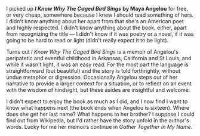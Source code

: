 <!--
.. title: I Know Why The Caged Bird Sings
.. date: 2011-02-10 13:26:34
.. author: Amy Brown
-->

I picked up ***I Know Why The Caged Bird Sings*** __by Maya Angelou__ for
free, or very cheap, somewhere because I knew I should read something of
hers. I didn't know anything about her apart from that she's an American poet
and highly respected. I didn't know anything about the book, either, apart from
recognizing the title &mdash; I didn't know if it was poetry or a novel, if it
was going to be hard to read or light (didn't really expect it to be light).

Turns out *I Know Why The Caged Bird Sings* is a memoir of Angelou's
peripatetic and eventful childhood in Arkansas, California and St Louis, and
while it wasn't light, it was an easy read. For the most part the language is
straightforward (but beautiful) and the story is told forthrightly, without
undue metaphor or digression.  Occasionally Angelou steps out of her narrative
to provide a larger context for a situation, or to reflect on an event with the
wisdom of hindsight, but these asides are insightful and welcome.

I didn't expect to enjoy the book as much as I did, and I now find I want
to know what happens next (the book ends when Angelou is sixteen).
Where does she get her last name? What happens to her brother? I
suppose I could find out from Wikipedia, but I'd rather have the story
unfold in the author's words. Lucky for me her memoirs continue in *Gather
Together In My Name*.


